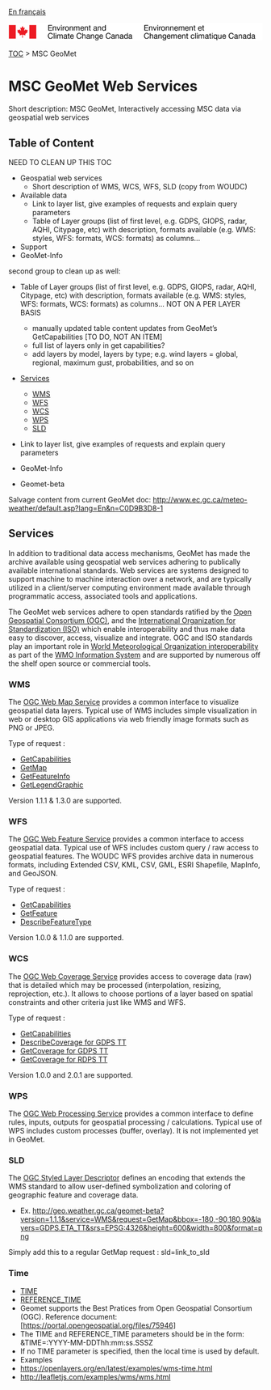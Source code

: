[En français](readme_fr.md)

![ECCC logo](../img_eccc-logo.png)

[TOC](../readme_en.md) > MSC GeoMet


MSC GeoMet Web Services
=======================

Short description: MSC GeoMet, Interactively accessing MSC data via geospatial web services

Table of Content
----------------

NEED TO CLEAN UP THIS TOC

* Geospatial web services
	* Short description of WMS, WCS, WFS, SLD (copy from WOUDC)
* Available data
	* Link to layer list, give examples of requests and explain query parameters
	* Table of Layer groups (list of first level, e.g. GDPS, GIOPS, radar, AQHI, Citypage, etc) with description, formats available (e.g. WMS: styles, WFS: formats, WCS: formats) as columns...
* Support
* GeoMet-Info

second group to clean up as well:

* Table of Layer groups (list of first level, e.g. GDPS, GIOPS, radar, AQHI, Citypage, etc) with description, formats available (e.g. WMS: styles, WFS: formats, WCS: formats) as columns... NOT ON A PER LAYER BASIS
	* manually updated table content updates from GeoMet’s GetCapabilities [TO DO, NOT AN ITEM]
	* full list of layers only in get capabilities?
	* add layers by model, layers by type; e.g. wind layers = global, regional, maximum gust, probabilities, and so on

* [Services](#Services)
	* [WMS](#WMS)
	* [WFS](#WFS)
	* [WCS](#WCS)
	* [WPS](#WPS)
    * [SLD](#SLD)
* Link to layer list, give examples of requests and explain query parameters
* GeoMet-Info
* Geomet-beta

Salvage content from current GeoMet doc: http://www.ec.gc.ca/meteo-weather/default.asp?lang=En&n=C0D9B3D8-1

## Services

In addition to traditional data access mechanisms, GeoMet has made the archive available using geospatial web services adhering to publically available international standards. Web services are systems designed to support machine to machine interaction over a network, and are typically utilized in a client/server computing environment made available through programmatic access, associated tools and applications.

The GeoMet web services adhere to open standards ratified by the [Open Geospatial Consortium (OGC)](http://www.opengeospatial.org/), and the [International Organization for Standardization (ISO)](http://www.isotc211.org/) which enable interoperability and thus make data easy to discover, access, visualize and integrate. OGC and ISO standards play an important role in [World Meteorological Organization interoperability](http://www.wmo.int/pages/prog/www/WIS/documents/MOAWMO_OGC.pdf) as part of the [WMO Information System](http://www.wmo.int/pages/prog/www/WIS/) and are supported by numerous off the shelf open source or commercial tools.

### WMS
The [OGC Web Map Service](http://www.opengeospatial.org/standards/wms) provides a common interface to visualize geospatial data layers. Typical use of WMS includes simple visualization in web or desktop GIS applications via web friendly image formats such as PNG or JPEG.

Type of request :
* [GetCapabilities](http://geo.weather.gc.ca/geomet/?version=1.3.0&service=WMS&request=GetCapabilities)
* [GetMap](http://geo.weather.gc.ca/geomet/?service=WMS&version=1.3.0&request=GetMap&bbox=-180,-90,90,180&crs=EPSG:4326&width=800&height=600&layers=GDPS.ETA_TT&style=DEFAULT&FORMAT=image/png)
* [GetFeatureInfo](http://geo.weather.gc.ca/geomet/?SERVICE=WMS&VERSION=1.1.1&REQUEST=GetFeatureInfo&QUERY_LAYERS=GDPS.ETA_TT&INFO_FORMAT=text/plain&X=1&Y=1&EXCEPTIONS=xml&LAYERS=GDPS.ETA_TT&SRS=EPSG:4326&BBOX=-180,-90,180,90&WIDTH=600&HEIGHT=400)
* [GetLegendGraphic](http://geo.weather.gc.ca/geomet/?LANG=EN&SERVICE=WMS&VERSION=1.1.1&REQUEST=GetLegendGraphic&STYLE=TEMPERATURE&LAYER=GDPS.ETA_TT&format=image/png)

Version 1.1.1 & 1.3.0 are supported.

### WFS

The [OGC Web Feature Service](http://www.opengeospatial.org/standards/wfs) provides a common interface to access geospatial data. Typical use of WFS includes custom query / raw access to geospatial features. The WOUDC WFS provides archive data in numerous formats, including Extended CSV, KML, CSV, GML, ESRI Shapefile, MapInfo, and GeoJSON.

Type of request :

* [GetCapabilities](http://geo.weather.gc.ca/geomet/?version=1.1.0&service=WFS&request=GetCapabilities)
* [GetFeature](http://geo.weather.gc.ca/geomet-beta/?version=1.1.0&service=WFS&request=GetFeature&typename=CURRENT_CONDITIONS&SRS=EPSG:4326&BBOX=-73.6,45.4,-73.5,45.6)
* [DescribeFeatureType](http://geo.weather.gc.ca/geomet-beta/?version=1.1.0&service=WFS&request=DescribeFeatureType)

Version 1.0.0 & 1.1.0 are supported.

### WCS

The [OGC Web Coverage Service](http://www.opengeospatial.org/standards/wcs) provides access to coverage data (raw) that is detailed which may be processed (interpolation, resizing, reprojection, etc.). It allows to choose portions of a layer based on spatial constraints and other criteria just like WMS and WFS.

Type of request :
* [GetCapabilities](http://geo.weather.gc.ca/geomet-beta?version=1.0.0&service=WCS&request=GetCapabilities)
* [DescribeCoverage for GDPS TT](http://geo.weather.gc.ca/geomet-beta/?version=1.0.0&service=WCS&request=DescribeCoverage&coverage=GDPS.ETA_TT&format=GTiff&bbox=-180,-90,180,90&crs=EPSG:4326&width=800&height=600)
* [GetCoverage for GDPS TT](http://geo.weather.gc.ca/geomet-beta/?version=1.0.0&service=WCS&request=GetCoverage&coverage=GDPS.ETA_TT&format=GTiff&bbox=-180,-90,180,90&crs=EPSG:4326&width=800&height=600)
* [GetCoverage for RDPS TT](geo.weather.gc.ca/geomet-beta/?SERVICE=wcs&VERSION=1.0.0&REQUEST=GetCoverage&coverage=RDPS.ETA_TT&CRS=EPSG:4326&BBOX=-100,0,-45,80&WIDTH=1300&HEIGHT=1300&FORMAT=GEOTIFF_16)

Version 1.0.0 and 2.0.1 are supported.

### WPS

The [OGC Web Processing Service](http://www.opengeospatial.org/standards/wps) provides a common interface to define rules, inputs, outputs for geospatial processing / calculations. Typical use of WPS includes custom processes (buffer, overlay). It is not implemented yet in GeoMet.

### SLD

The [OGC Styled Layer Descriptor](http://www.opengeospatial.org/standards/sld) defines an encoding that extends the WMS standard to allow user-defined symbolization and coloring of geographic feature and coverage data.

* Ex. http://geo.weather.gc.ca/geomet-beta?version=1.1.1&service=WMS&request=GetMap&bbox=-180,-90,180,90&layers=GDPS.ETA_TT&srs=EPSG:4326&height=600&width=800&format=png

Simply add this to a regular GetMap request : sld=link_to_sld

### Time

* [TIME](http://geo.weather.gc.ca/geomet/?service=WMS&version=1.3.0&request=GetMap&bbox=-180,-90,90,180&crs=EPSG:4326&TIME=2018-06-15T12:00:00Z&width=800&height=600&layers=GDPS.ETA_TT&style=DEFAULT&FORMAT=image/png)
* [REFERENCE_TIME](http://geo.weather.gc.ca/geomet/?service=WMS&version=1.3.0&request=GetMap&bbox=-180,-90,90,180&crs=EPSG:4326&TIME=2018-05-15T12:00:00Z&REFERENCE_TIME=2018-05-16T00:00:00Z&width=800&height=600&layers=RDPA.6F_PR&style=DEFAULT&FORMAT=image/png)
* Geomet supports the Best Pratices from Open Geospatial Consortium (OGC). Reference document: [https://portal.opengeospatial.org/files/75946]
* The TIME and REFERENCE_TIME parameters should be in the form: &TIME=:YYYY-MM-DDThh:mm:ss.SSSZ
* If no TIME parameter is specified, then the local time is used by default.
* Examples
 * https://openlayers.org/en/latest/examples/wms-time.html
 * http://leafletjs.com/examples/wms/wms.html